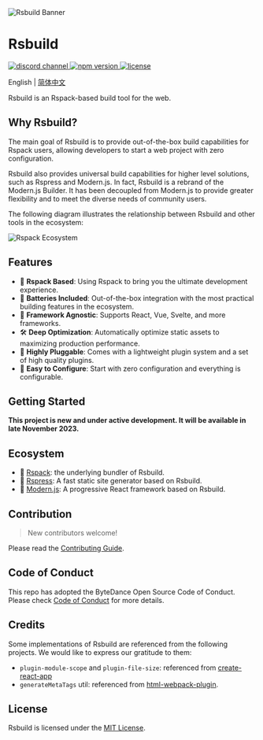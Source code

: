 <picture>
  <img alt="Rsbuild Banner" src="https://github.com/web-infra-dev/rsbuild/assets/7237365/84abc13e-b620-468f-a90b-dbf28e7e9427">
</picture>

# Rsbuild

<p>
  <a href="https://discord.gg/79ZZ66GH9E">
    <img src="https://img.shields.io/discord/977448667919286283?logo=discord&label=discord&colorA=564341&colorB=EDED91" alt="discord channel" />
  </a>
  <a href="https://www.npmjs.com/package/@rsbuild/shared?activeTab=readme">
   <img src="https://img.shields.io/npm/v/@rsbuild/shared?style=flat-square&colorA=564341&colorB=EDED91" alt="npm version" />
  </a>
  <a href="https://github.com/web-infra-dev/rsbuild/blob/main/LICENSE">
    <img src="https://img.shields.io/npm/l/@rsbuild/shared?style=flat-square&colorA=564341&colorB=EDED91" alt="license" />
  </a>
</p>

English | [简体中文](./README.zh-CN.md)

Rsbuild is an Rspack-based build tool for the web.

## Why Rsbuild?

The main goal of Rsbuild is to provide out-of-the-box build capabilities for Rspack users, allowing developers to start a web project with zero configuration.

Rsbuild also provides universal build capabilities for higher level solutions, such as Rspress and Modern.js. In fact, Rsbuild is a rebrand of the Modern.js Builder. It has been decoupled from Modern.js to provide greater flexibility and to meet the diverse needs of community users.

The following diagram illustrates the relationship between Rsbuild and other tools in the ecosystem:

![Rspack Ecosystem](https://github.com/web-infra-dev/rsbuild/assets/7237365/1ec93ad6-b8b1-475b-963f-cba1e7d79dec)

## Features

- 🚀 **Rspack Based**: Using Rspack to bring you the ultimate development experience.
- 🦄 **Batteries Included**: Out-of-the-box integration with the most practical building features in the ecosystem.
- 🎯 **Framework Agnostic**: Supports React, Vue, Svelte, and more frameworks.
- 🛠️ **Deep Optimization**: Automatically optimize static assets to maximizing production performance.
- 🎨 **Highly Pluggable**: Comes with a lightweight plugin system and a set of high quality plugins.
- 🍭 **Easy to Configure**: Start with zero configuration and everything is configurable.

## Getting Started

**This project is new and under active development. It will be available in late November 2023.**

## Ecosystem

- 🦀 [Rspack](https://github.com/web-infra-dev/rspack): the underlying bundler of Rsbuild.
- 🐹 [Rspress](https://github.com/web-infra-dev/rspress): A fast static site generator based on Rsbuild.
- 🦄 [Modern.js](https://github.com/web-infra-dev/modern.js): A progressive React framework based on Rsbuild.

## Contribution

> New contributors welcome!

Please read the [Contributing Guide](https://github.com/web-infra-dev/rsbuild/blob/main/CONTRIBUTING.md).

## Code of Conduct

This repo has adopted the ByteDance Open Source Code of Conduct. Please check [Code of Conduct](./CODE_OF_CONDUCT.md) for more details.

## Credits

Some implementations of Rsbuild are referenced from the following projects. We would like to express our gratitude to them:

- `plugin-module-scope` and `plugin-file-size`: referenced from [create-react-app](https://github.com/facebook/create-react-app)
- `generateMetaTags` util: referenced from [html-webpack-plugin](https://github.com/jantimon/html-webpack-plugin).

## License

Rsbuild is licensed under the [MIT License](./LICENSE).
